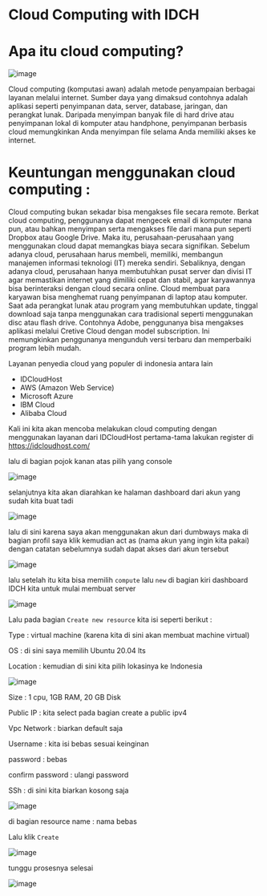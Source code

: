 # Cloud Computing with IDCH 

# Apa itu cloud computing?

![image](https://user-images.githubusercontent.com/18206510/188864008-0c66e041-8786-4e30-a696-bc817d65a0c4.png)



   Cloud computing (komputasi awan) adalah metode penyampaian berbagai layanan melalui internet. Sumber daya yang dimaksud contohnya adalah aplikasi seperti penyimpanan data, server, database, jaringan, dan perangkat lunak.
  Daripada menyimpan banyak file di hard drive atau penyimpanan lokal di komputer atau handphone, penyimpanan berbasis cloud memungkinkan Anda menyimpan file selama Anda memiliki akses ke internet.


# Keuntungan menggunakan cloud computing :

  Cloud computing bukan sekadar bisa mengakses file secara remote. Berkat cloud computing, penggunanya dapat mengecek email di komputer mana pun, atau bahkan menyimpan serta mengakses file dari mana pun seperti Dropbox atau Google Drive.
Maka itu, perusahaan-perusahaan yang menggunakan cloud dapat memangkas biaya secara signifikan. Sebelum adanya cloud, perusahaan harus membeli, memiliki, membangun manajemen informasi teknologi (IT) mereka sendiri. Sebaliknya, dengan adanya cloud, perusahaan hanya membutuhkan pusat server dan divisi IT agar memastikan internet yang dimiliki cepat dan stabil, agar karyawannya bisa berinteraksi dengan cloud secara online.
Cloud membuat para karyawan bisa menghemat ruang penyimpanan di laptop atau komputer. Saat ada perangkat lunak atau program yang membutuhkan update, tinggal download saja tanpa menggunakan cara tradisional seperti menggunakan disc atau flash drive. 
Contohnya Adobe, penggunanya bisa mengakses aplikasi melalui Cretive Cloud dengan model subscription. Ini memungkinkan penggunanya mengunduh versi terbaru dan memperbaiki program lebih mudah.


Layanan penyedia cloud yang populer di indonesia antara lain

- IDCloudHost
- AWS (Amazon Web Service)
- Microsoft Azure
- IBM Cloud
- Alibaba Cloud 



Kali ini kita akan mencoba melakukan cloud computing dengan menggunakan layanan dari IDCloudHost pertama-tama lakukan register di 
https://idcloudhost.com/ 


lalu di bagian pojok kanan atas pilih yang console 

![image](https://user-images.githubusercontent.com/18206510/188867103-eda69c2f-0e35-49e0-81ed-c30ce90532be.png)


selanjutnya kita akan diarahkan ke halaman dashboard dari akun yang sudah kita buat tadi

![image](https://user-images.githubusercontent.com/18206510/188867408-d116a326-0be6-4d51-aaf3-2ea573c06cf7.png)



lalu di sini karena saya akan menggunakan akun dari dumbways maka di bagian profil saya klik kemudian act as (nama akun yang ingin kita pakai) dengan catatan sebelumnya sudah dapat akses dari akun tersebut


![image](https://user-images.githubusercontent.com/18206510/188867870-f93f4db4-30fa-4aef-9475-776a4e7e8f49.png)



lalu setelah itu kita bisa memilih ```compute``` lalu ```new``` di bagian kiri dashboard IDCH kita untuk mulai membuat server


![image](https://user-images.githubusercontent.com/18206510/188880965-568ba1bd-20f6-47e6-bdb5-6177126283e3.png)



Lalu pada bagian ``` Create new resource ``` kita isi seperti berikut :

Type        : virtual machine (karena kita di sini akan membuat machine virtual)

OS          : di sini saya memilih Ubuntu 20.04 lts

Location    : kemudian di sini kita pilih lokasinya ke Indonesia


![image](https://user-images.githubusercontent.com/18206510/188887226-a3913b8f-9352-40c0-b2ad-5aa25f08cfa7.png)



Size              : 1 cpu, 1GB RAM, 20 GB Disk

Public IP         : kita select pada bagian create a public ipv4 

Vpc Network       : biarkan default saja

Username          : kita isi bebas sesuai keinginan

password          : bebas

confirm password  : ulangi password 


SSh               : di sini kita biarkan kosong saja


![image](https://user-images.githubusercontent.com/18206510/188889591-ce78d3a9-c573-4e3f-853f-080d95b685e3.png)



di bagian resource name : nama bebas

Lalu klik ```Create``` 


![image](https://user-images.githubusercontent.com/18206510/188890114-dded23f9-7375-4083-8ef9-dde2c9101817.png)


tunggu prosesnya selesai


![image](https://user-images.githubusercontent.com/18206510/188890423-c9a1f732-ddd7-4ee8-b92c-23ad8eff989e.png)






































